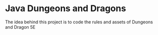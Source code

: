 # Java Dungeons and Dragons
The idea behind this project is to code the rules and assets of Dungeons and Dragon 5E

